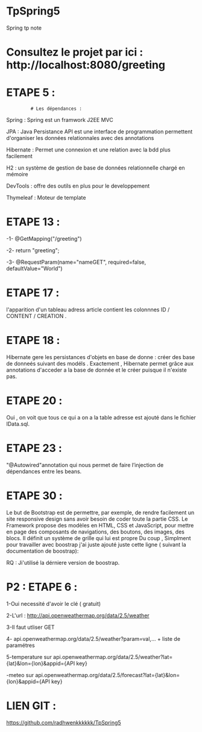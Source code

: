 # TpSpring5
 Spring tp note

# Consultez le projet par ici : http://localhost:8080/greeting


# ETAPE 5 :
             # Les dépendances :



Spring : Spring est un framwork J2EE MVC

JPA : Java Persistance API est une interface de programmation permettent d'organiser les données relationnales avec des annotations

Hibernate : Permet une connexion et une relation avec la bdd plus facilement

H2 : un système de gestion de base de données relationnelle chargé en mémoire

DevTools : offre des outils en plus pour le developpement

Thymeleaf : Moteur de template

# ETAPE 13 :

-1- @GetMapping("/greeting")

-2- return "greeting";

-3- @RequestParam(name="nameGET", required=false, defaultValue="World")

# ETAPE 17 :

l'apparition d'un tableau adress article contient les colonnnes ID / CONTENT / CREATION .


# ETAPE 18 :

Hibernate gere les persistances d'objets en base de donne : créer des base de donneés suivant des modéls .
Exactement , Hibernate permet grâce aux annotations d'acceder a la base de donnée et le créer puisque il n'existe pas.

# ETAPE 20 :

Oui , on voit que tous ce qui a on a la table adresse est ajouté dans le fichier IData.sql.

# ETAPE 23 :

"@Autowired"annotation qui nous permet de faire l’injection de dépendances entre les beans.

# ETAPE 30 :
Le but de Bootstrap est de permettre, par exemple, de rendre facilement un site responsive design sans avoir besoin de coder toute la partie CSS.
Le Framework propose des modèles en HTML, CSS et JavaScript, pour mettre en page des composants de navigations, des boutons, des images, des blocs. Il définit un système de grille qui lui est propre
Du coup , Simplment pour travailler avec boostrap j'ai juste ajouté juste cette ligne ( suivant la documentation de boostrap):

<link href="https://cdn.jsdelivr.net/npm/bootstrap@5.0.0-beta1/dist/css/bootstrap.min.css" rel="stylesheet" integrity="sha384-giJF6kkoqNQ00vy+HMDP7azOuL0xtbfIcaT9wjKHr8RbDVddVHyTfAAsrekwKmP1" crossorigin="anonymous">

RQ : Ji'utilisé la dérniere version de boostrap.


# P2 : ETAPE 6 :

1-Oui  necessité  d'avoir le clé ( gratuit) 


2-L'url :  http://api.openweathermap.org/data/2.5/weather


3-Il faut utliser GET


4- api.openweathermap.org/data/2.5/weather?param=val,... + liste de paramétres


5-temperature sur api.openweathermap.org/data/2.5/weather?lat={lat}&lon={lon}&appid={API key}

 -meteo sur api.openweathermap.org/data/2.5/forecast?lat={lat}&lon={lon}&appid={API key}

# LIEN GIT :

https://github.com/radhwenkkkkkk/TpSpring5


